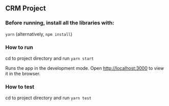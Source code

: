 ## CRM Project

### Before running, install all the libraries with:

`yarn` (alternatively, `npm install`)

### How to run

cd to project directory and run `yarn start`

Runs the app in the development mode. Open [http://localhost:3000](http://localhost:3000) to view it in the browser.

### How to test

cd to project directory and run `yarn test`
